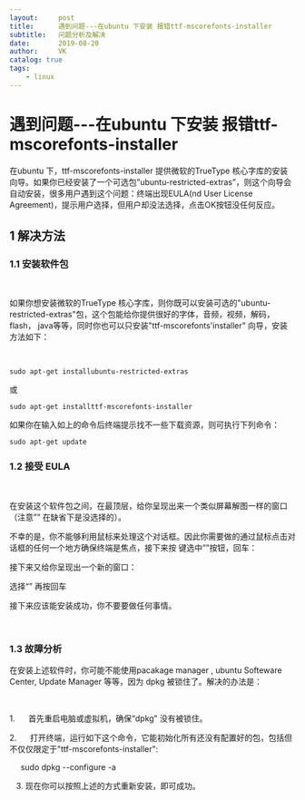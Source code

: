 ```yaml
---
layout:     post
title:      遇到问题---在ubuntu 下安装 报错ttf-mscorefonts-installer 
subtitle:   问题分析及解决
date:       2019-08-20
author:     VK
catalog: true
tags:
    - linux
---
```




# 遇到问题---在ubuntu 下安装 报错ttf-mscorefonts-installer 

在ubuntu 下，ttf-mscorefonts-installer 提供微软的TrueType 核心字库的安装向导。如果你已经安装了一个可选包”ubuntu-restricted-extras”，则这个向导会自动安装，很多用户遇到这个问题：终端出现EULA(nd User License Agreement)，提示用户选择，但用户却没法选择，点击OK按钮没任何反应。



## 1 解决方法

### 1.1 安装软件包

 

如果你想安装微软的TrueType 核心字库，则你既可以安装可选的"ubuntu-restricted-extras"包，这个包能给你提供很好的字体，音频，视频，解码，flash， java等等，同时你也可以只安装"ttf-mscorefonts'installer” 向导，安装方法如下：

 

```
sudo apt-get installubuntu-restricted-extras
```

或

```
sudo apt-get installttf-mscorefonts-installer
```

如果你在输入如上的命令后终端提示找不一些下载资源，则可执行下列命令：

```
sudo apt-get update
```



### 1.2 接受 EULA

 

在安装这个软件包之间，在最顶层，给你呈现出来一个类似屏幕解图一样的窗口（注意”<OK>” 在缺省下是没选择的）。

不幸的是，你不能够利用鼠标来处理这个对话框。因此你需要做的通过鼠标点击对话框的任何一个地方确保终端是焦点，接下来按<Tab> 键选中”<OK>”按钮，回车：



接下来又给你呈现出一个新的窗口：

选择“<YES>” 再按回车

接下来应该能安装成功，你不要要做任何事情。

 

### 1.3 故障分析

在安装上述软件时，你可能不能使用pacakage manager , ubuntu Softeware Center, Update Manager 等等，因为 dpkg 被锁住了。解决的办法是：

 

1.      首先重启电脑或虚拟机，确保“dpkg” 没有被锁住。

2.      打开终端，运行如下这个命令，它能初始化所有还没有配置好的包，包括但不仅仅限定于"ttf-mscorefonts-installer":

     sudo dpkg --configure -a

      3. 现在你可以按照上述的方式重新安装，即可成功。
      ​

